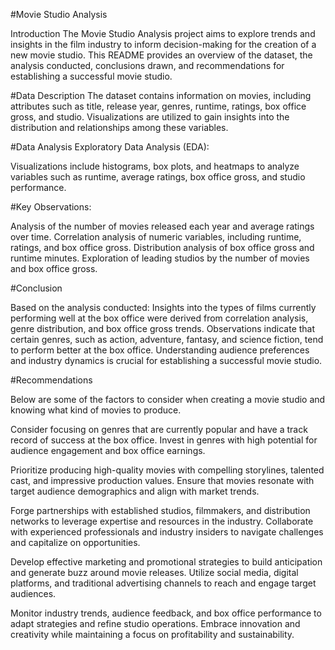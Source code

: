 
#Movie Studio Analysis

Introduction
The Movie Studio Analysis project aims to explore trends and insights in the film industry to inform decision-making for the creation of a new movie studio. This README provides an overview of the dataset, the analysis conducted, conclusions drawn, and recommendations for establishing a successful movie studio.

#Data Description
The dataset contains information on movies, including attributes such as title, release year, genres, runtime, ratings, box office gross, and studio. Visualizations are utilized to gain insights into the distribution and relationships among these variables.

#Data Analysis
Exploratory Data Analysis (EDA):

Visualizations include histograms, box plots, and heatmaps to analyze variables such as runtime, average ratings, box office gross, and studio performance.

#Key Observations:

Analysis of the number of movies released each year and average ratings over time.
Correlation analysis of numeric variables, including runtime, ratings, and box office gross.
Distribution analysis of box office gross and runtime minutes.
Exploration of leading studios by the number of movies and box office gross.

#Conclusion

Based on the analysis conducted:
Insights into the types of films currently performing well at the box office were derived from correlation analysis, genre distribution, and box office gross trends.
Observations indicate that certain genres, such as action, adventure, fantasy, and science fiction, tend to perform better at the box office.
Understanding audience preferences and industry dynamics is crucial for establishing a successful movie studio.

#Recommendations

Below are some of the factors to consider when creating a movie studio and knowing what kind of movies to produce.

Consider focusing on genres that are currently popular and have a track record of success at the box office.
Invest in genres with high potential for audience engagement and box office earnings.

Prioritize producing high-quality movies with compelling storylines, talented cast, and impressive production values.
Ensure that movies resonate with target audience demographics and align with market trends.

 Forge partnerships with established studios, filmmakers, and distribution networks to leverage expertise and resources in the industry.
Collaborate with experienced professionals and industry insiders to navigate challenges and capitalize on opportunities.

Develop effective marketing and promotional strategies to build anticipation and generate buzz around movie releases.
Utilize social media, digital platforms, and traditional advertising channels to reach and engage target audiences.

Monitor industry trends, audience feedback, and box office performance to adapt strategies and refine studio operations.
Embrace innovation and creativity while maintaining a focus on profitability and sustainability.
